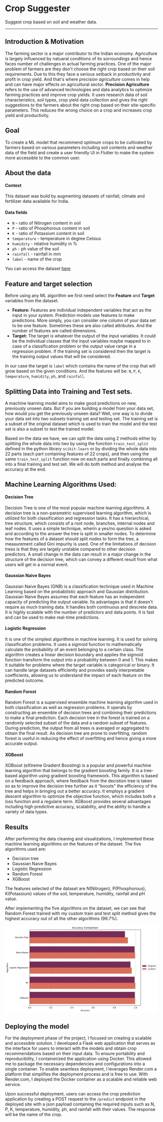 # Crop Suggester

Suggest crop based on soil and weather data.

---

## Introduction & Motivation

The farming sector is a major contributor to the Indian economy. Agriculture is largely influenced by natuaral conditions of its sorroundings and hence faces number of challenges in actual farming practices. One of the major problem of farmers are they don't choose the right crop based on their soil requirements. Due to this they face a serious setback in productivity and profit in crop yield. 
And that's where *precision agriculture* comes in help and can have major effects on agricultural sector.
**Precision Agriculture** refers to the use of advanced technologies and data analytics to optimize farming practices and improve crop yields. It uses research data of soil characteristics, soil types, crop yield data collection and gives the right suggestions to the farmers about the right crop based on their site-specific parameters.
This reduces the wrong choice on a crop and increases crop yield and productivity.

## Goal

To create a ML model that recommend optimum crops to be cultivated by farmers based on various parameters including soil contents and weather data of the field and create a user friendly UI in Flutter to make the system more accessible to the common user.

## About the data

#### Context

This dataset was build by augmenting datasets of rainfall, climate and fertilizer data available for India.

#### Data fields

- `N` - ratio of Nitrogen content in soil
- `P` - ratio of Phosphorous content in soil
- `K` - ratio of Potassium content in soil
- `temperature` - temperature in degree Celsius
- `humidity` - relative humidity in %
- `ph` - ph value of the soil
- `rainfall` - rainfall in mm
- `label` - name of the crop

You can access the dataset [here](https://www.kaggle.com/datasets/atharvaingle/crop-recommendation-dataset)

## Feature and target selection

Before using any ML algorithm we first need select the **Feature** and **Target** variables from the dataset.

- **Feature:** Features are individual independent variables that act as the input in your system. Prediction models use features to make predictions. More simply, you can consider one column of your data set to be one feature. Sometimes these are also called attributes. And the number of features are called dimensions.
- **Target:** The target is whatever the output of the input variables. It could be the individual classes that the input variables maybe mapped to in case of a classification problem or the output value range in a regression problem. If the training set is considered then the target is the training output values that will be considered.

In our case the target is `label` which contains the name of the crop that will grow based on the given conditions. And the features will be: `N`, `P`, `K`, `temperature`, `humidity`, `ph`, and `rainfall`.

## Splitting Data into Training and Test sets.

A machine learning model aims to make good predictions on new, previously unseen data. But if you are building a model from your data set, how would you get the previously unseen data?
Well, one way is to divide your data set into two subsets training set and testing set. The training set is a subset of the original dataset which is used to train the model and the test set is also a subset to test the trained model.

Based on the data we have, we can split the data using 2 methods either by splitting the whole data into two by using the function `train_test_split` defined in the python library `scikit-learn` or by dividing the whole data into 22 parts (each part containing features of 22 crops), and then using the same `train_test_split` function now on each parts and finally combining all into a final training and test set.
We will do both method and analyse the accuracy at the end.

## Machine Learning Algorithms Used:
#### Decision Tree

Decision Tree is one of the most popular machine learning algorithms. A decision tree is a non-parametric supervised learning algorithm, which is utilized for both classification and regression tasks.
It has a hierarchical, tree structure, which consists of a root node, branches, internal nodes and leaf nodes. It uses a simple technique, wherin a yes/no question is asked and according to the answer the tree is split in smaller nodes. To determine how the features of a dataset should split nodes to form the tree, a measurement called Gini impurity is used.
One of the limitations of decision trees is that they are largely unstable compared to other decision predictors. A small change in the data can result in a major change in the structure of the decision tree, which can convey a different result from what users will get in a normal event.

#### Gaussian Naive Bayes

Gaussian Naive Bayes (GNB) is a classification technique used in Machine Learning based on the probabilistic approach and Gaussian distribution.
Gaussian Naive Bayes assumes that each feature has an independent capacity of predicting the output variable. Its advantages is that it doesn't require as much training data. 
It handles both continuous and descrete data. It is highly scalable with the number of predictors and data points. It is fast and can be used to make real-time predictions.

#### Logistic Regression

It is one of the simplest algorithms in machine learning. It is used for solving classification problems. It uses a sigmoid function to mathematically calculate the probability of an event belonging to a certain class. The algorithm creates a linear decision boundary and applies the sigmoid function transform the output into a probability between 0 and 1.
This makes it suitable for problems where the target variable is categorical or binary. It can handle large datasets efficiently and provides easily interpretable coefficients, allowing us to understand the impact of each feature on the predicted outcome.

#### Random Forest

Random Forest is a supervised ensemble machine learning algorthm used in both classification as well as regression problems. It operats by constructing an ensemble of decision trees and combining their predictions to make a final prediction. Each decision tree in the forest is trained on a randomly selected subset of the data and a random subset of features.
During prediction, the output from all trees is averaged or aggregated to obtain the final result.
As decision tree are prone to overfitting, random forest is useful in reducing the effect of overfitting and hence giving a more accurate output.

#### XGBoost

XGBoost (eXtreme Gradient Boosting) is a popular and powerful machine learning algorithm that belongs to the gradient boosting family. It is a tree-based algorithm using gradient boosting framework. This algorithm is based on a feedback approach, where feedback from the decistion tree is taken so as to improve the decision tree further as it "boosts" the efficiency of the tree and helps 
in bringing out a better accuracy. It employs a gradient descent algorithm to optimize the objective function, which includes both a loss function and a regularie term.
XGBoost provides several advantages including high predictive accuracy, scalability, and the ability to handle a variety of data types.

## Results

After performing the data cleaning and visualizations, I implemented these machine learning algorithms on the features of the dataset.
The five algorithms used are: 

* Decision tree
* Gaussian Naive Bayes
* Logistic Regression
* Random Forest
* XGBoost

The features selected of the dataset are N(Nitrogen), P(Phosphorous), K(Potassium) values of the soil, temperature, humidity, rainfall and pH value.

After implementing the five algorithms on the dataset, we can see that Random Forest trained with my custom train and test split method gives the highest accuracy out of all the other algorithms (99.7%).

![](./models/plot.png)

## Deploying the model

For the deployment phase of the project, I focused on creating a scalable and accessible solution. I developed a Flask web application that serves as the interface for users to interact with the models and obtain crop recommendations based on their input data.
To ensure portability and reproducibility, I containerized the application using Docker. This allowed me to package the necessary dependencies and configurations into a single container.
To enable seamless deployment, I leverages Render.com a platform that simplifies the deployment process and is free to use. With Render.com, I deployed the Docker container as a scalable and reliable web service.

Upon successful deployment, users can access the crop prediction application by creating a POST request to the `/predict` endpoint in the deployed site with a json payload containing the required inputs such as N, P, K, temperature, humidity, ph, and rainfall with their values.
The response will be the name of the crop.

<!-- ## Builing a UI in Flutter -->
<!---->
<!-- To make this project more accessible and user friendly we need to build a simple user interface for this project. -->
<!-- The more accessible way to do this is to build a mobile application that collects data from the user such as soil contents and wheather data and using our model in the backend gives the output to the user. -->
<!-- That's where Flutter comes in. -->
<!---->
<!-- Flutter is an open-source UI software development kit (SDK) created by Google that allows developers to build beautiful, high-performance, and cross-platform applications. It utilizes a single codebase to create applications for multiple platforms, including iOS, Android, web, and desktop. -->
<!-- Flutter follows a reactive and declarative programming approach, where the user interface is built using widgets, which are building blocks of Flutter appications. -->
<!---->
